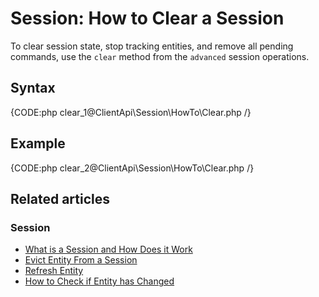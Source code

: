 # Session: How to Clear a Session

To clear session state, stop tracking entities, and remove all pending commands, 
use the `clear` method from the `advanced` session operations.

## Syntax

{CODE:php clear_1@ClientApi\Session\HowTo\Clear.php /}

## Example

{CODE:php clear_2@ClientApi\Session\HowTo\Clear.php /}

## Related articles

### Session

- [What is a Session and How Does it Work](../../../client-api/session/what-is-a-session-and-how-does-it-work)
- [Evict Entity From a Session](../../../client-api/session/how-to/evict-entity-from-a-session)
- [Refresh Entity](../../../client-api/session/how-to/refresh-entity)
- [How to Check if Entity has Changed](../../../client-api/session/how-to/check-if-entity-has-changed)

